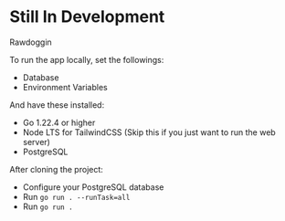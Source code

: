# Still In Development

Rawdoggin

To run the app locally, set the followings:
- Database
- Environment Variables

And have these installed:
- Go 1.22.4 or higher
- Node LTS for TailwindCSS (Skip this if you just want to run the web server)
- PostgreSQL

After cloning the project:
- Configure your PostgreSQL database
- Run `go run . --runTask=all`
- Run `go run .`
